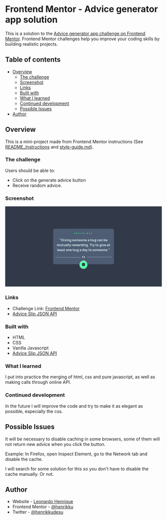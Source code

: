 # Frontend Mentor - Advice generator app solution

This is a solution to the [Advice generator app challenge on Frontend Mentor](https://www.frontendmentor.io/challenges/advice-generator-app-QdUG-13db). Frontend Mentor challenges help you improve your coding skills by building realistic projects.

## Table of contents

- [Overview](#overview)
  - [The challenge](#the-challenge)
  - [Screenshot](#screenshot)
  - [Links](#links)
  - [Built with](#built-with)
  - [What I learned](#what-i-learned)
  - [Continued development](#continued-development)
  - [Possible Issues](#possible-issues)
- [Author](#author)

## Overview
This is a mini-project made from Frontend Mentor instructions (See [README_Instructions](/README_Instructions.md) and [style-guide.md](/style-guide.md)).

### The challenge

Users should be able to:

- Click on the generate advice button
- Receive random advice.

### Screenshot

![App Screenshot](/design/Random-advice-screenshot.png?raw=true "Optional Title")

### Links

- Challenge Link: [Frontend Mentor](https://www.frontendmentor.io/challenges/advice-generator-app-QdUG-13db)
- [Advice Slip JSON API](https://api.adviceslip.com/)

### Built with
- HTML
- CSS
- Vanilla Javascript
- [Advice Slip JSON API](https://api.adviceslip.com/)

### What I learned

I put into practice the merging of html, css and pure javascript, as well as making calls through online API.

### Continued development
In the future I will improve the code and try to make it as elegant as possible, especially the css.

## Possible Issues
It will be necessary to disable caching in some browsers, some of them will not return new advice when you click the button.

Example: In Firefox, open Inspect Element, go to the Network tab and disable the cache. 

I will search for some solution for this so you don't have to disable the cache manually. Or not.

## Author

- Website - [Leonardo Henrique](https://henrikkudesu.github.io)
- Frontend Mentor - [@henrikku](https://www.frontendmentor.io/profile/henrikku)
- Twitter - [@henrikkudesu](https://twitter.com/henrikkudesu)


